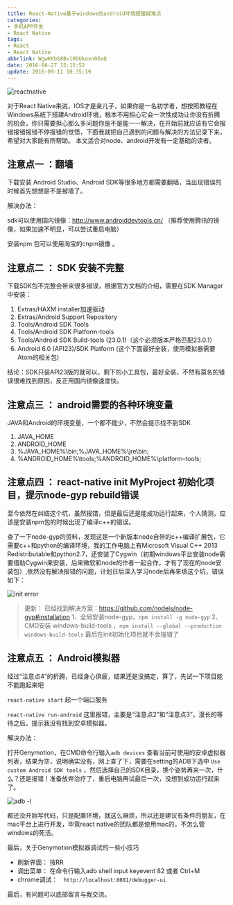 ```yaml
---
title: React-Native基于windows的android环境搭建疑难点
categories:
- 手机APP开发
- React Native
tags:
- React
- React Native
abbrlink: WgwKKbS8Bx1ODUkoxn0EeQ
date: 2016-06-27 15:15:52
update: 2016-09-11 10:35:19
---
```

![reactnative](http://qncdn001.189che.com/blog_react-native.png)

对于React Native来说，IOS才是亲儿子，如果你是一名初学者，想按照教程在Windows系统下搭建Android环境，根本不用担心它会一次性成功让你没有折腾的机会，你只需要担心那么多问题你是不是能一一解决，在开始前就应该有它会报错报错报错不停报错的觉悟，下面我就把自己遇到的问题与解决的方法记录下来，希望对大家能有所帮助。
本文适合对node、android开发有一定基础的读者。
<!--more-->

## 注意点一 ：翻墙

下载安装 Android Studio、Android SDK等很多地方都需要翻墙，当出现错误的时候首先想想是不是被墙了。

解决办法：

sdk可以使用国内镜像：http://www.androiddevtools.cn/  （推荐使用腾讯的镜像，如果加速不明显，可以尝试重启电脑）

安装npm 包可以使用淘宝的cnpm镜像 。

## 注意点二 ： SDK 安装不完整

下载SDK包不完整会带来很多错误，根据官方文档的介绍，需要在SDK Manager中安装：
1. Extras/HAXM installer加速驱动
2. Extras/Android Support Repository
3. Tools/Android SDK Tools
4. Tools/Android SDK Platform-tools
5. Tools/Android SDK Build-tools (23.0.1)（这个必须版本严格匹配23.0.1）
6. Android 6.0 (API23)/SDK Platform (这个下面最好全装，使用模拟器需要Atom的相关包)

结论：SDK只装API23版的就可以，剩下的小工具包，最好全装，不然有莫名的错误很难找到原因，反正用国内镜像速度快。

##  注意点三 ： android需要的各种环境变量

JAVA和Android的环境变量，一个都不能少，不然会提示找不到SDK

1. JAVA_HOME
2. ANDROID_HOME
3. %JAVA_HOME%\bin;%JAVA_HOME%\jre\bin;    
4. %ANDROID_HOME%\tools;%ANDROID_HOME%\platform-tools;

##  注意点四 ： react-native init MyProject 初始化项目，提示node-gyp rebuild错误

至今依然在纠结这个坑，虽然报错，但是最后还是能成功运行起来，个人猜测，应该是安装npm包的时候出现了编译c++的错误。

查了一下node-gyp的资料，发现这是一个新版本node自带的c++编译扩展包，它需要c++和python的编译环境，我的工作电脑上有Microsoft Visual C++ 2013 Redistributable和python2.7，还安装了Cygwin（初期windows平台安装node需要借助Cygwin来安装，后来微软和node的作者一起合作，才有了现在的node安装包）,依然没有解决报错的问题，计划日后深入学习node后再来填这个坑，错误如下：

![init error](http://qncdn001.189che.com/blog_gyperror.jpg)

> 更新： 已经找到解决方案：https://github.com/nodejs/node-gyp#installation
> 1、全局安装node-gyp，`npm install -g node-gyp`
> 2、CMD安装 windows-build-tools ，`npm install --global --production windows-build-tools`
> 最后在init初始化项目就不会报错了

## 注意点五 ： Android模拟器

经过“注意点4”的折腾，已经身心俱疲，结果还是没搞定，算了，先试一下项目能不能跑起来吧

`react-native start` 起一个端口服务

`react-native run-android` 这里报错，主要是“注意点2”和“注意点3”，漫长的等待之后，提示我没有找到安卓模拟器。

解决办法：

打开Genymotion，在CMD命令行输入`adb devices` 查看当前可使用的安卓虚拟器列表，结果为空，说明确实没有，网上查了下，需要在setting的ADB下选中 `Use custom Android SDK tools` ，然后选择自己的SDK目录，换个姿势再来一次，什么？还是报错！准备放弃治疗了，重启电脑再试最后一次，没想到成功运行起来了。

![adb -l](http://qncdn001.189che.com/blog_adblist.jpg)

都还没开始写代码，只是配置环境，就这么麻烦，所以还是建议有条件的朋友，在mac平台上进行开发，毕竟react native的团队都是使用mac的，不怎么管windows的死活。

最后，关于Genymotion模拟器调试的一些小技巧

* 刷新界面： 按RR
* 调出菜单： 在命令行输入adb shell input keyevent 82 或者 Ctrl+M
* chrome调试：　`http://localhost:8081/debugger-ui`

最后，有问题可以底部留言与我交流。
